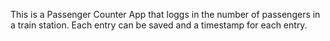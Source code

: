 This is a Passenger Counter App that loggs in the number of passengers in a train station.
Each entry can be saved and a timestamp for each entry.

